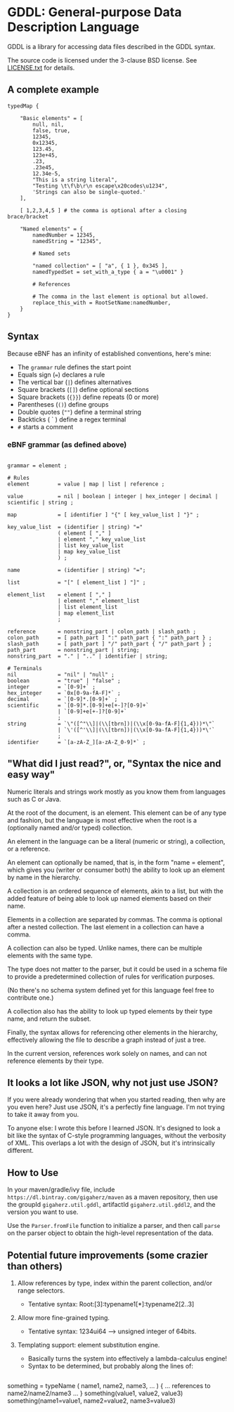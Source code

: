 GDDL: General-purpose Data Description Language
=============

GDDL is a library for accessing data files described in the GDDL syntax.

The source code is licensed under the 3-clause BSD license.
See [LICENSE.txt](/LICENSE.txt) for details.

A complete example
--------------------

```
typedMap {

    "Basic elements" = [    
        null, nil,
        false, true,
        12345,
        0x12345,
        123.45,
        123e+45,
        .23,
        .23e45,
        12.34e-5,
        "This is a string literal",
        "Testing \t\f\b\r\n escape\x20codes\u1234",
        'Strings can also be single-quoted.'
    ],

    [ 1,2,3,4,5 ] # the comma is optional after a closing brace/bracket

    "Named elements" = {  
        namedNumber = 12345,
        namedString = "12345",
    
        # Named sets
    
        "named collection" = [ "a", { 1 }, 0x345 ],
        namedTypedSet = set_with_a_type { a = "\u0001" }
    
        # References

        # The comma in the last element is optional but allowed.
        replace_this_with = RootSetName:namedNumber,
    }
}

```

Syntax
-------

Because eBNF has an infinity of established conventions, here's mine:
* The `grammar` rule defines the start point
* Equals sign (`=`) declares a rule
* The vertical bar (`|`) defines alternatives
* Square brackets (`[]`) define optional sections
* Square brackets (`{}}`) define repeats (0 or more)
* Parentheses (`()`) define groups
* Double quotes (`""`) define a terminal string
* Backticks ( ` ) define a regex terminal
* `#` starts a comment

### eBNF grammar (as defined above)

```ebnf

grammar = element ;

# Rules 
element         = value | map | list | reference ;

value           = nil | boolean | integer | hex_integer | decimal | scientific | string ;

map             = [ identifier ] "{" [ key_value_list ] "}" ;

key_value_list  = (identifier | string) "="
                ( element [ "," ]     
                | element "," key_value_list
                | list key_value_list
                | map key_value_list
                ) ;

name            = (identifier | string) "=";

list            = "[" [ element_list ] "]" ;

element_list    = element [ "," ]
                | element "," element_list
                | list element_list
                | map element_list
                ;

reference       = nonstring_part | colon_path | slash_path ;
colon_path      = [ path_part ] ":" path_part { ":" path_part } ;
slash_path      = [ path_part ] "/" path_part { "/" path_part } ;
path_part       = nonstring_part | string;
nonstring_part  = "." | ".." | identifier | string;

# Terminals
nil             = "nil" | "null" ;
boolean         = "true" | "false" ;
integer         = `[0-9]+` ;
hex_integer     = `0x[0-9a-fA-F]*` ;
decimal         = `[0-9]*.[0-9]+` ;
scientific      = `[0-9]*.[0-9]+e[+-]?[0-9]+`
                | `[0-9]+e[+-]?[0-9]+`
                ;
string          = `\"([^"\\]|(\\[tbrn])|(\\x[0-9a-fA-F]{1,4}))*\"`
                | `\'([^'\\]|(\\[tbrn])|(\\x[0-9a-fA-F]{1,4}))*\'`
                ;
identifier      = `[a-zA-Z_][a-zA-Z_0-9]*` ;
```

"What did I just read?", or, "Syntax the nice and easy way"
--------------------------------------------------

Numeric literals and strings work mostly as you know them from languages such as C or Java.

At the root of the document, is an element. This element can be of any type and fashion,
but the language is most effective when the root is a (optionally named and/or typed) collection.

An element in the language can be a literal (numeric or string), a collection, or a reference.

An element can optionally be named, that is, in the form "name = element",
which gives you (writer or consumer both) the ability to look up an element by name in the hierarchy.

A collection is an ordered sequence of elements, akin to a list, but with the added feature of
being able to look up named elements based on their name.

Elements in a collection are separated by commas. The comma is optional after a nested collection.
The last element in a collection can have a comma.

A collection can also be typed. Unlike names, there can be multiple elements with the same type.

The type does not matter to the parser, but it could be used in a schema file
to provide a predetermined collection of rules for verification purposes.

(No there's no schema system defined yet for this language feel free to contribute one.)

A collection also has the ability to look up typed elements by their type name, and return the subset.

Finally, the syntax allows for referencing other elements in the hierarchy,
effectively allowing the file to describe a graph instead of just a tree.

In the current version, references work solely on names, and can not reference elements by their type.

It looks a lot like JSON, why not just use JSON?
------------------------------------------------

If you were already wondering that when you started reading, then why are you even here? Just use JSON, it's a perfectly fine language. I'm not trying to take it away from you.

To anyone else: I wrote this before I learned JSON. It's designed to look a bit like the syntax of C-style programming languages, without the verbosity of XML. This overlaps a lot with the design of JSON, but it's intrinsically different.

How to Use
--------------------

In your maven/gradle/ivy file, include `https://dl.bintray.com/gigaherz/maven` as a maven repository, then use the groupId `gigaherz.util.gddl`, artifactId `gigaherz.util.gddl2`, and the version you want to use.

Use the `Parser.fromFile` function to initialize a parser, and then call `parse` on the parser object to obtain the high-level representation of the data.

Potential future improvements (some crazier than others)
------------------------------

1. Allow references by type, index within the parent collection, and/or range selectors.
   * Tentative syntax: Root:[3]:typename1[*]:typename2[2..3]

1. Allow more fine-grained typing.
   * Tentative syntax: 1234ui64 --> unsigned integer of 64bits.

1. Templating support: element substitution engine.
   * Basically turns the system into effectively a lambda-calculus engine!
   * Syntax to be determined, but probably along the lines of:
     ```
something = typeName ( name1, name2, name3, ... ) { 
... references to name2/name2/name3 ... 
}
something(value1, value2, value3)
something(name1=value1, name2=value2, name3=value3)
```